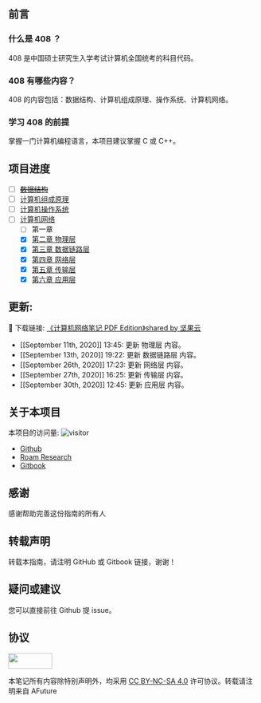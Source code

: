## 前言

### 什么是 408 ？

408 是中国硕士研究生入学考试计算机全国统考的科目代码。

### 408 有哪些内容？

408 的内容包括：数据结构、计算机组成原理、操作系统、计算机网络。

### 学习 408 的前提

掌握一门计算机编程语言，本项目建议掌握 C 或 C++。

## 项目进度

- [ ] ~~[数据结构](Data_Structures/README.md)~~
- [ ] [计算机组成原理](Computer_Organization_and_Architecture/README.md)
- [ ] [计算机操作系统](Operating_System/README.md)
- [ ] [计算机网络](Computer_Networks/README.md)
    - [ ] 第一章 
    - [x] [第二章 物理层](Computer_Networks/chapter2.md)
    - [x] [第三章 数据链路层](Computer_Networks/chapter3.md)
    - [x] [第四章 网络层](Computer_Networks/chapter4.md)
    - [x] [第五章 传输层](Computer_Networks/chapter5.md)
    - [x] [第六章 应用层](Computer_Networks/chapter6.md)

## 更新:

📔 下载链接: [《计算机网络笔记 PDF Edition》shared by 坚果云](https://www.jianguoyun.com/p/DbennHYQsMzzBhiL_cAD)

- [[September 11th, 2020]] 13:45: 更新 物理层 内容。
- [[September 13th, 2020]] 19:22: 更新 数据链路层 内容。
- [[September 26th, 2020]] 17:23: 更新 网络层 内容。
- [[September 27th, 2020]] 16:25: 更新 传输层 内容。
- [[September 30th, 2020]] 12:45: 更新 应用层 内容。

## 关于本项目

本项目的访问量:  ![visitor](https://visitor-badge.glitch.me/badge?page_id=github.afuture.project_408)

- [Github](https://github.com/AFutureD/How-to-learn-408)
- [Roam Research](https://roamresearch.com/#/app/AFuture/page/Ep9sH05FO) 
- [Gitbook](https://afutured.gitbook.io/project_408/)

## 感谢

感谢帮助完善这份指南的所有人

## 转载声明

转载本指南，请注明 GitHub 或 Gitbook 链接，谢谢！

## 疑问或建议

您可以直接前往 Github 提 issue。

## 协议

<a href="https://creativecommons.org/licenses/by-nc-sa/4.0/legalcode"><img src="https://licensebuttons.net/l/by-nc-sa/3.0/88x31.png" alt="" scale="0" width="88" height="31"></a>

本笔记所有内容除特别声明外，均采用 [CC BY-NC-SA 4.0](https://creativecommons.org/licenses/by-nc-sa/4.0/) 许可协议。转载请注明来自 AFuture 


